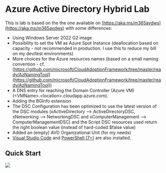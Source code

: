 # Azure Active Directory Hybrid Lab

This is lab is based on the the one available on [https://aka.ms/m365avdws](https://aka.ms/m365avdws) with some differences:

* Using Windows Server 2022 G2 image
* Possibility to set the VM as Azure Spot Instance (deallocation based on capacity - not recommended in production. I use this to reduce my bill on my dev/test environments)
* More choices for the Azure resources names (based on a small naming convention - cf. [https://github.com/microsoft/CloudAdoptionFramework/tree/master/ready/AzNamingTool](https://github.com/microsoft/CloudAdoptionFramework/tree/master/ready/AzNamingTool))
* A DNS entry for reaching the Domain Controller (Azure VM) (\<VMName\>.\<location\>.cloudapp.azure.com).
* Adding the BGInfo extension
* The DSC Configuration has been optimized to use the latest version of the DSC modules (xActiveDirectory --> ActiveDirectoryDSC, xNetworking --> NetworkingDSC and xComputerManagement --> ComputerManagementDSC) and the Script DSC resources used return the right boolean value (instead of hard-coded $false value)
* Added an (empty) AVD Organizational Unit (for my needs)
* [Visual Studio Code](https://code.visualstudio.com) and [PowerShell (7+)](https://github.com/PowerShell/PowerShell) are also installed.

## Quick Start

<a href="https://portal.azure.com/#create/Microsoft.Template/uri/https%3A%2F%2Fraw.githubusercontent.com%2Flavanack%2Flaurentvanacker.com%2Fmaster%2FAzure%2FAzure%20Virtual%20Desktop%2FAAD-Hybrid-Lab%2Fdeploy.json" target="_blank"><img src="http://azuredeploy.net/deploybutton.png"/></a>

